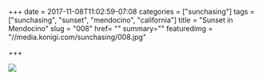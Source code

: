 +++
date = 2017-11-08T11:02:59-07:08
categories = ["sunchasing"]
tags = ["sunchasing", "sunset", "mendocino", "california"]
title = "Sunset in Mendocino"
slug = "008"
href= ""
summary=""
featuredimg = "//media.konigi.com/sunchasing/008.jpg"

+++

<img src="//media.konigi.com/sunchasing/008.jpg" />